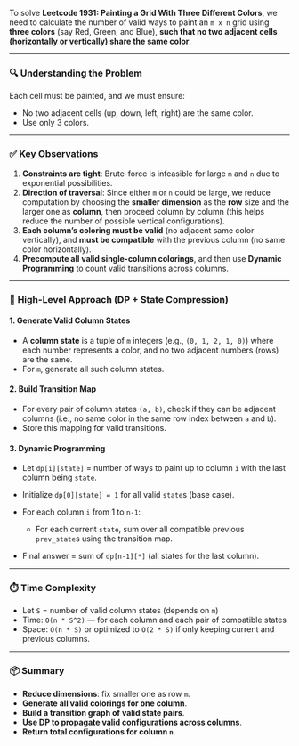 To solve **Leetcode 1931: Painting a Grid With Three Different Colors**, we need to calculate the number of valid ways to paint an `m x n` grid using **three colors** (say Red, Green, and Blue), **such that no two adjacent cells (horizontally or vertically) share the same color**.

---

### 🔍 **Understanding the Problem**

Each cell must be painted, and we must ensure:

* No two adjacent cells (up, down, left, right) are the same color.
* Use only 3 colors.

---

### ✅ **Key Observations**

1. **Constraints are tight**: Brute-force is infeasible for large `m` and `n` due to exponential possibilities.
2. **Direction of traversal**: Since either `m` or `n` could be large, we reduce computation by choosing the **smaller dimension** as the **row** size and the larger one as **column**, then proceed column by column (this helps reduce the number of possible vertical configurations).
3. **Each column’s coloring must be valid** (no adjacent same color vertically), and **must be compatible** with the previous column (no same color horizontally).
4. **Precompute all valid single-column colorings**, and then use **Dynamic Programming** to count valid transitions across columns.

---

### 🧠 **High-Level Approach (DP + State Compression)**

#### 1. **Generate Valid Column States**

* A **column state** is a tuple of `m` integers (e.g., `(0, 1, 2, 1, 0)`) where each number represents a color, and no two adjacent numbers (rows) are the same.
* For `m`, generate all such column states.

#### 2. **Build Transition Map**

* For every pair of column states `(a, b)`, check if they can be adjacent columns (i.e., no same color in the same row index between `a` and `b`).
* Store this mapping for valid transitions.

#### 3. **Dynamic Programming**

* Let `dp[i][state]` = number of ways to paint up to column `i` with the last column being `state`.
* Initialize `dp[0][state] = 1` for all valid `state`s (base case).
* For each column `i` from 1 to `n-1`:

  * For each current `state`, sum over all compatible previous `prev_state`s using the transition map.
* Final answer = sum of `dp[n-1][*]` (all states for the last column).

---

### ⏱️ **Time Complexity**

* Let `S` = number of valid column states (depends on `m`)
* Time: `O(n * S^2)` — for each column and each pair of compatible states
* Space: `O(n * S)` or optimized to `O(2 * S)` if only keeping current and previous columns.

---

### 📦 **Summary**

* **Reduce dimensions**: fix smaller one as row `m`.
* **Generate all valid colorings for one column**.
* **Build a transition graph of valid state pairs**.
* **Use DP to propagate valid configurations across columns**.
* **Return total configurations for column `n`**.
